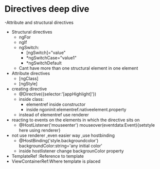 # Directives deep dive
-Attribute and structural directives
- Structural directives
	-	ngFor
	-	ngIf
	-	ngSwitch:
		-	[ngSwitch]="value"
		-	*ngSwitchCase="value1"
		-	*ngSwitchDefault
	-	Cant have more than one structural element in one element
- Attribute directives
	- [ngClass]
	- [ngStyle]
- creating directive
	- @Directive({selector:'[appHighlight]'})
	- inside class:
		- elementref inside constructor
		- inside ngoninit:elementref.nativeelement.property
	- instead of elementref use renderer
- reacting to events on the elements in which the directive sits on 
	- @HostListener('mouseenter') mouseover(eventdata:Event){setstyle here using  renderer}
- not use renderer ,even easier way ,use hostbinding
	- @HostBinding('style.backgroundcolor')  backgroundColor:string='any initial color'
	- inside hostlistener change backgrounColor property
- TemplateRef :Reference to template
- ViewContainerRef:Where template is placed
